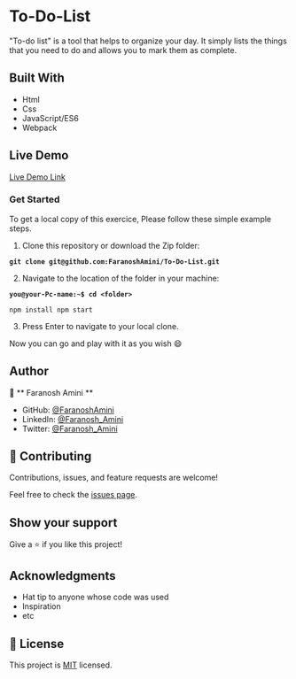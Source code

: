# To-Do-List
"To-do list" is a tool that helps to organize your day. It simply lists the things that you need to do and allows you to mark them as complete.

## Built With

- Html
- Css
- JavaScript/ES6
- Webpack

## Live Demo

[Live Demo Link]()


### Get Started

To get a local copy of this exercice, Please follow these simple example steps.

1. Clone this repository or download the Zip folder:

**`git clone git@github.com:FaranoshAmini/To-Do-List.git`**

2. Navigate to the location of the folder in your machine:

**`you@your-Pc-name:~$ cd <folder>`**

`npm install
  npm start`

3. Press Enter to navigate to your local clone.

Now you can go and play with it as you wish :smile:

## Author

👤 ** Faranosh Amini **

- GitHub: [@FaranoshAmini](https://github.com/FaranoshAmini)
- LinkedIn: [@Faranosh_Amini](https://www.linkedin.com/in/faranosh-amini-9b925b23a/)
- Twitter: [@Faranosh_Amini](https://twitter.com/Faranosh_Amini)

## 🤝 Contributing

Contributions, issues, and feature requests are welcome!

Feel free to check the [issues page](../../issues/).

## Show your support

Give a ⭐️ if you like this project!

## Acknowledgments

- Hat tip to anyone whose code was used
- Inspiration
- etc

## 📝 License

This project is [MIT](./MIT.md) licensed.
